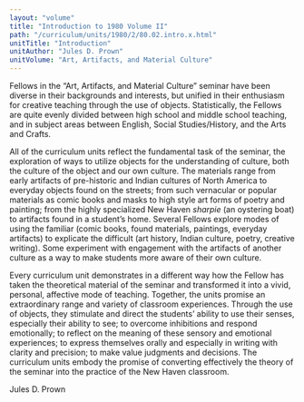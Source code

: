 ```yaml
---
layout: "volume"
title: "Introduction to 1980 Volume II"
path: "/curriculum/units/1980/2/80.02.intro.x.html"
unitTitle: "Introduction"
unitAuthor: "Jules D. Prown"
unitVolume: "Art, Artifacts, and Material Culture"
---
```

<body>
 <p>
  Fellows in the “Art, Artifacts, and Material Culture” seminar have been diverse in their backgrounds and interests, but unified in their enthusiasm for creative teaching through the use of objects. Statistically, the Fellows are quite evenly divided between high school and middle school teaching, and in subject areas between English, Social Studies/History, and the Arts and Crafts.
 </p>
 <p>
  All of the curriculum units reflect the fundamental task of the seminar, the exploration of ways to utilize objects for the understanding of culture, both the culture of the object and our own culture. The materials range from early artifacts of pre-historic and Indian cultures of North America to everyday objects found on the streets; from such vernacular or popular materials as comic books and masks to high style art forms of poetry and painting; from the highly specialized New Haven
  <i>
   sharpie
  </i>
  (an oystering boat) to artifacts found in a student’s home. Several Fellows explore modes of using the familiar (comic books, found materials, paintings, everyday artifacts) to explicate the difficult (art history, Indian culture, poetry, creative writing). Some experiment with engagement with the artifacts of another culture as a way to make students more aware of their own culture.
 </p>
 <p>
  Every curriculum unit demonstrates in a different way how the Fellow has taken the theoretical material of the seminar and transformed it into a vivid, personal, affective mode of teaching. Together, the units promise an extraordinary range and variety of classroom experiences. Through the use of objects, they stimulate and direct the students’ ability to use their senses, especially their ability to see; to overcome inhibitions and respond emotionally; to reflect on the meaning of these sensory and emotional experiences; to express themselves orally and especially in writing with clarity and precision; to make value judgments and decisions. The curriculum units embody the promise of converting effectively the theory of the seminar into the practice of the New Haven classroom.
 </p>
 <p>
  Jules D. Prown
 </p>

</body>